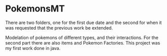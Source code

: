 # PokemonsMT
There are two folders, one for the first due date and the second for when it was requested that the previous work be extended.


Modelation of pokemons of different types, and their interactions. For the second part there are also items and Pokemon Factories.
This project was my first work done in java.
